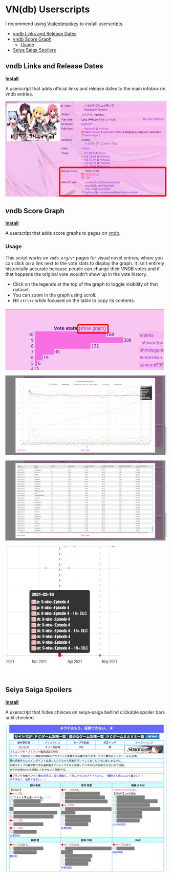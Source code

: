 # VN(db) Userscripts <!-- omit in toc -->

I recommend using [Violentmonkey](https://violentmonkey.github.io/) to install userscripts.

- [vndb Links and Release Dates](#vndb-links-and-release-dates)
- [vndb Score Graph](#vndb-score-graph)
  - [Usage](#usage)
- [Seiya Saiga Spoilers](#seiya-saiga-spoilers)

## vndb Links and Release Dates

**[Install](https://github.com/MarvNC/vn-userscripts/raw/master/vndb-score-graph.user.js)**

A userscript that adds official links and release dates to the main infobox on vndb entries.

![](images/chrome_%E3%83%8F%E3%83%9F%E3%83%80%E3%82%B7%E3%82%AF%E3%83%AA%E3%82%A8%E3%82%A4%E3%83%86%E3%82%A3%E3%83%96__vndb_-_httpsvndb.org_-_Google_Ch_2022-08-22_19-27-22.png)

## vndb Score Graph

**[Install](https://github.com/MarvNC/vn-userscripts/raw/master/vndb-score-graph.user.js)**

A userscript that adds score graphs to pages on [vndb](http://vndb.org/).

### Usage

This script works on `vndb.org/v*` pages for visual novel entries, where you can click on a link next to the vote stats to display the graph. It isn't entirely historically accurate because people can change their VNDB votes and if that happens the original vote wouldn't show up in the vote history.

- Click on the legends at the top of the graph to toggle visibility of that dataset.
- You can zoom in the graph using scroll.
- Hit `ctrl+c` while focused on the table to copy its contents.

![usage](images/score-graphs/usage.png)

![example](images/score-graphs/example.png)

![table](images/score-graphs/table.png)

![releases tooltip](images/score-graphs/releases%20tooltip.png)

## Seiya Saiga Spoilers

**[Install](https://github.com/MarvNC/vn-userscripts/raw/master/vndb-score-graph.user.js)**

A userscript that hides choices on seiya-saiga behind clickable spoiler bars until checked.

![](images/2022-08-22_19-32-54.gif)
